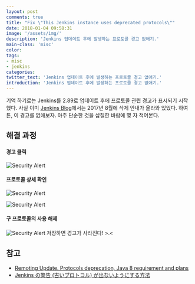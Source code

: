 ```yaml
---
layout: post
comments: true
title: "Fix \"This Jenkins instance uses deprecated protocols\""
date: 2018-01-04 09:58:31
image: '/assets/img/'
description: 'Jenkins 업데이트 후에 발생하는 프로토콜 경고 없애기.'
main-class: 'misc'
color:
tags:
- misc
- jenkins
categories:
twitter_text: 'Jenkins 업데이트 후에 발생하는 프로토콜 경고 없애기.'
introduction: 'Jenkins 업데이트 후에 발생하는 프로토콜 경고 없애기.'
---
```


기억 하기로는 Jenkins를 2.89로 업데이트 후에 프로토콜 관련 경고가 표시되기 시작했다. 사실 이미 [Jenkins Blog](https://jenkins.io/blog/2017/08/11/remoting-update/)에서는 2017년 8월에 삭제 안내가 올라와 있었다. 하여튼, 이 경고를 없애보자. 아주 단순한 것을 삽질한 바람에 몇 자 적어본다.

## 해결 과정

#### 경고 클릭
![Security Alert](https://cdn.oootoko.net/blog/assets/img/fix-this-jenkins-instance-uses-deprecated-protocols/security-alert.png)

#### 프로토콜 상세 확인
![Security Alert](https://cdn.oootoko.net/blog/assets/img/fix-this-jenkins-instance-uses-deprecated-protocols/agent-protocols.png)

![Security Alert](https://cdn.oootoko.net/blog/assets/img/fix-this-jenkins-instance-uses-deprecated-protocols/agent-protocols-before.png)

#### 구 프로토콜의 사용 해제
![Security Alert](https://cdn.oootoko.net/blog/assets/img/fix-this-jenkins-instance-uses-deprecated-protocols/agent-protocols-after.png)
저장하면 경고가 사라진다! >.<

## 참고
- [Remoting Update. Protocols deprecation, Java 8 requirement and plans](https://jenkins.io/blog/2017/08/11/remoting-update/)
- [Jenkins の警告 (古いプロトコル) が出ないようにする方法](https://m-tmatma.github.io/Jenkins/jenkins-deprecated-protocol.html)
